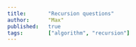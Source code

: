 ```yaml
---
title:       "Recursion questions"
author:      "Max"
published:   true
tags:        ["algorithm", "recursion"]
---
```


